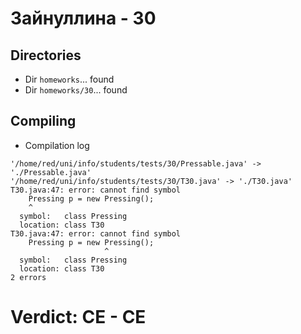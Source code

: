 # Зайнуллина - 30
## Directories
- Dir `homeworks`... found
- Dir `homeworks/30`... found
## Compiling
- Compilation log
```
'/home/red/uni/info/students/tests/30/Pressable.java' -> './Pressable.java'
'/home/red/uni/info/students/tests/30/T30.java' -> './T30.java'
T30.java:47: error: cannot find symbol
    Pressing p = new Pressing();
    ^
  symbol:   class Pressing
  location: class T30
T30.java:47: error: cannot find symbol
    Pressing p = new Pressing();
                     ^
  symbol:   class Pressing
  location: class T30
2 errors

```
# Verdict: **CE** - CE

